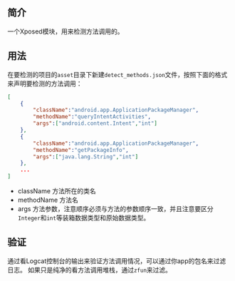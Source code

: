 ## 简介
一个Xposed模块，用来检测方法调用的。

## 用法
在要检测的项目的`asset`目录下新建`detect_methods.json`文件，按照下面的格式来声明要检测的方法调用：
```json
[
    {
        "className":"android.app.ApplicationPackageManager",
        "methodName":"queryIntentActivities",
        "args":["android.content.Intent","int"]
    },
    {
        "className":"android.app.ApplicationPackageManager",
        "methodName":"getPackageInfo",
        "args":["java.lang.String","int"]
    },
    ...
]
```
- className 方法所在的类名
- methodName 方法名
- args 方法参数，注意顺序必须与方法的参数顺序一致，并且注意要区分`Integer`和`int`等装箱数据类型和原始数据类型。

## 验证
通过看Logcat控制台的输出来验证方法调用情况，可以通过你app的包名来过滤日志。
如果只是纯净的看方法调用堆栈，通过`zfun`来过滤。